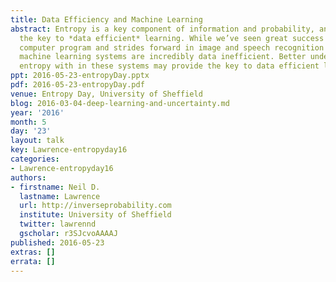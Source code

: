 ```yaml
---
title: Data Efficiency and Machine Learning
abstract: Entropy is a key component of information and probability, and may provide
  the key to *data efficient* learning. While we’ve seen great success with the AlphaGo
  computer program and strides forward in image and speech recognition our current
  machine learning systems are incredibly data inefficient. Better understanding of
  entropy with in these systems may provide the key to data efficient learning.
ppt: 2016-05-23-entropyDay.pptx
pdf: 2016-05-23-entropyDay.pdf
venue: Entropy Day, University of Sheffield
blog: 2016-03-04-deep-learning-and-uncertainty.md
year: '2016'
month: 5
day: '23'
layout: talk
key: Lawrence-entropyday16
categories:
- Lawrence-entropyday16
authors:
- firstname: Neil D.
  lastname: Lawrence
  url: http://inverseprobability.com
  institute: University of Sheffield
  twitter: lawrennd
  gscholar: r3SJcvoAAAAJ
published: 2016-05-23
extras: []
errata: []
---
```

